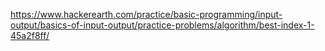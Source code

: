 
https://www.hackerearth.com/practice/basic-programming/input-output/basics-of-input-output/practice-problems/algorithm/best-index-1-45a2f8ff/
